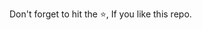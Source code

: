 <p dir="auto">Don't forget to hit the <g-emoji class="g-emoji" alias="star" fallback-src="https://github.githubassets.com/images/icons/emoji/unicode/2b50.png">⭐</g-emoji>, If you like this repo.</p>
